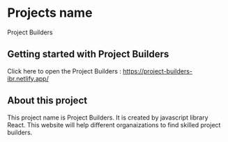 # Projects name
Project Builders

## Getting started with Project Builders

Click here to open the Project Builders : https://project-builders-ibr.netlify.app/

## About this project
This project name is Project Builders.
It is created by javascript library React.
This website will help different organaizations to find skilled project builders.



